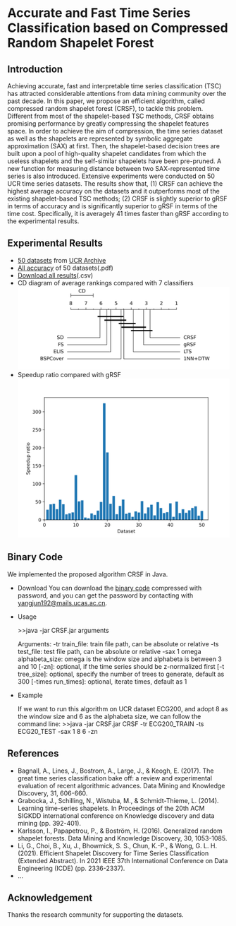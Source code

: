 # Accurate and Fast Time Series Classification based on Compressed Random Shapelet Forest

## Introduction

Achieving accurate, fast and interpretable time series classification (TSC) has attracted considerable attentions from data mining community over the past decade. In this paper, we propose an efficient algorithm, called compressed random shapelet forest (CRSF), to tackle this problem. Different from most of the shapelet-based TSC methods, CRSF obtains promising performance by greatly compressing the shapelet features space. In order to achieve the aim of compression, the time series dataset as well as the shapelets are represented by symbolic aggregate approximation (SAX) at first. Then, the shapelet-based decision trees are built upon a pool of high-quality shapelet candidates from which the useless shapelets and the self-similar shapelets have been pre-pruned. A new function for measuring distance between two SAX-represented time series is also introduced. Extensive experiments were conducted on 50 UCR time series datasets. The results show that, (1) CRSF can achieve the highest average accuracy on the datasets and it outperforms most of the existing shapelet-based TSC methods; (2) CRSF is slightly superior to gRSF in terms of accuracy and is significantly superior to gRSF in terms of the time cost. Specifically, it is averagely 41 times faster than gRSF according to the experimental results.

## Experimental Results

- [50 datasets](./results/01-Dataset.csv) from [UCR Archive](https://www.cs.ucr.edu/~eamonn/time_series_data_2018/)
- [All accuracy](./results/accuracy.pdf) of 50 datasets(.pdf)
- [Download all results](./results/results.zip)(.csv)
- CD diagram of average rankings compared with 7 classifiers ![CD Diagram](./img/Figure_03-CDDiagram.svg)
- Speedup ratio compared with gRSF ![Speedup Ratio compared with gRSF](./img/Figure_04-Speedup.svg)

## Binary Code

We implemented the proposed algorithm CRSF in Java.

- Download
  You can download the [binary code](./code/CRSF.zip) compressed with password, and you can get the password by contacting with [yangjun192@mails.ucas.ac.cn](mailto:yangjun192@mails.ucas.ac.cn).

- Usage

  \>>java -jar CRSF.jar arguments

  Arguments:
  -tr train_file: train file path, can be absolute or relative
  -ts test_file: test file path, can be absolute or relative
  -sax 1 omega alphabeta_size: omega is the window size and alphabeta is between 3 and 10
  [-zn]: optional, if the time series should be z-normalized first
  [-t tree_size]: optional, specify the number of trees to generate, default as 300
  [-times run_times]: optional, iterate times, default as 1

- Example

  If we want to run this algorithm on UCR dataset ECG200, and adopt 8 as the window size and 6 as the alphabeta size, we can follow the command line:
  \>>java -jar CRSF.jar CRSF -tr ECG200_TRAIN -ts ECG20_TEST -sax 1 8 6 -zn

## References

- Bagnall, A., Lines, J., Bostrom, A., Large, J., & Keogh, E. (2017). The great time series classification bake off: a review and experimental evaluation of recent algorithmic advances. Data Mining and Knowledge Discovery, 31, 606-660.
- Grabocka, J., Schilling, N., Wistuba, M., & Schmidt-Thieme, L. (2014). Learning time-series shapelets. In Proceedings of the 20th ACM SIGKDD international conference on Knowledge discovery and data mining (pp. 392-401).
- Karlsson, I., Papapetrou, P., & Boström, H. (2016). Generalized random shapelet forests. Data Mining and Knowledge Discovery, 30, 1053-1085.
- Li, G., Choi, B., Xu, J., Bhowmick, S. S., Chun, K.-P., & Wong, G. L. H. (2021). Efficient Shapelet Discovery for Time Series Classification (Extended Abstract). In 2021 IEEE 37th International Conference on Data Engineering (ICDE) (pp. 2336-2337).
- …

## Acknowledgement

Thanks the research community for supporting the datasets.

